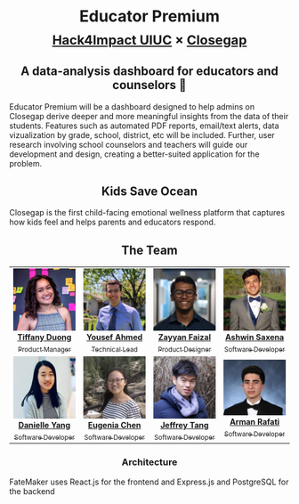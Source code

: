 <h1 align="center">
  <b>Educator Premium</b>
  <br/>
  <sub>
    <a href="https://uiuc.hack4impact.org/"> Hack4Impact UIUC</a> ×
    <a href="https://www.closegap.org/">Closegap</a>
  </sub>
</h1>

<h2 align="center">A data-analysis dashboard for educators and counselors 🚀</h2>

Educator Premium will be a dashboard designed to help admins on Closegap derive deeper and more meaningful insights from the data of their students. Features such as automated PDF reports, email/text alerts, data vizualization by grade, school, district, etc will be included. Further, user research involving school counselors and teachers will guide our development and design, creating a better-suited application for the problem.

<h2 align="center">Kids Save Ocean</h2>

Closegap is the first child-facing emotional wellness platform that captures how kids feel and helps parents and educators respond.

<h2 align="center">The Team</h2>

<table align="center">
  <tr>
    <td align="center">
      <a href="https://www.linkedin.com/in/tiffanytnduong/">
        <img
          src="https://raw.githubusercontent.com/hack4impact-uiuc/uiuc.hack4impact.org/master/public/images/people/tiffany_duong.jpg"
          width="500px"
        />
        <br />
        <b>Tiffany Duong</b>
        <br />
        <sub>Product Manager</sub>
      </a>
    </td>
    <td align="center">
      <a href="http://www.linkedin.com/in/yousef-a/">
        <img
          src="https://raw.githubusercontent.com/hack4impact-uiuc/uiuc.hack4impact.org/master/public/images/people/yousef_ahmed.jpg"
          width="500px"
        />
        <br />
        <b>Yousef Ahmed</b>
        <br />
        <sub>Technical Lead</sub>
      </a>
    </td>
    <td align="center">
      <a href="https://www.linkedin.com/in/zayyanfaizal/">
        <img
          src="https://raw.githubusercontent.com/hack4impact-uiuc/uiuc.hack4impact.org/master/public/images/people/zayyan_faizal.jpg"
          width="500px"
        />
        <br />
        <b>Zayyan Faizal</b>
        <br />
        <sub>Product Designer</sub>
      </a>
    </td>
    <td align="center">
      <a href="https://www.linkedin.com/in/ashwinsax/">
        <img
          src="https://raw.githubusercontent.com/hack4impact-uiuc/uiuc.hack4impact.org/master/public/images/people/ashwin_saxena.jpg"
          width="500px"
        />
        <br />
        <b>Ashwin Saxena</b>
        <br />
        <sub>Software Developer</sub>
      </a>
    </td>
  </tr>
  <tr>
    <td align="center">
      <a href="https://www.linkedin.com/in/danielle-yang-254308154/">
        <img
          src="https://raw.githubusercontent.com/hack4impact-uiuc/uiuc.hack4impact.org/master/public/images/people/danielle_yang.jpg"
          width="500px"
        />
        <br />
        <b>Danielle Yang</b>
        <br />
        <sub>Software Developer</sub>
      </a>
    </td>
    <td align="center">
      <a href="https://www.linkedin.com/in/eugenia-chen-3aa251131/">
        <img
          src="https://raw.githubusercontent.com/hack4impact-uiuc/uiuc.hack4impact.org/master/public/images/people/eugenia_chen.jpg"
          width="500px"
        />
        <br />
        <b>Eugenia Chen</b>
        <br />
        <sub>Software Developer</sub>
      </a>
    </td>
    <td align="center">
      <a href="https://www.linkedin.com/in/jeffrey-tang/">
        <img
          src="https://raw.githubusercontent.com/hack4impact-uiuc/closegap/master/.github/team_pics/jeffrey.jpg"
          width="500px"
        />
        <br />
        <b>Jeffrey Tang</b>
        <br />
        <sub>Software Developer</sub>
      </a>
    </td>
    <td align="center">
      <a href="https://www.linkedin.com/in/arman-rafati-6907991b5/">
        <img
          src="https://raw.githubusercontent.com/hack4impact-uiuc/closegap/add-arman-pic/.github/team_pics/arman.jpg"
          width="500px"
        />
        <br />
        <b>Arman Rafati</b>
        <br />
        <sub>Software Developer</sub>
      </a>
    </td>
  </tr>
</table>

<h3 align="center">Architecture</h3>

FateMaker uses React.js for the frontend and Express.js and PostgreSQL for the backend
